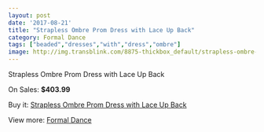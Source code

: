 ```yaml
---
layout: post
date: '2017-08-21'
title: "Strapless Ombre Prom Dress with Lace Up Back"
category: Formal Dance
tags: ["beaded","dresses","with","dress","ombre"]
image: http://img.transblink.com/8875-thickbox_default/strapless-ombre-prom-dress-with-lace-up-back.jpg
---
```

Strapless Ombre Prom Dress with Lace Up Back

On Sales: **$403.99**
<a href="https://www.transblink.com/en/formal-dance/2920-strapless-ombre-prom-dress-with-lace-up-back.html"><amp-img layout="responsive" width="600" height="600" src="//img.transblink.com/8875-thickbox_default/strapless-ombre-prom-dress-with-lace-up-back.jpg" alt="Strapless Ombre Prom Dress with Lace Up Back 0" /></a>
<a href="https://www.transblink.com/en/formal-dance/2920-strapless-ombre-prom-dress-with-lace-up-back.html"><amp-img layout="responsive" width="600" height="600" src="//img.transblink.com/8876-thickbox_default/strapless-ombre-prom-dress-with-lace-up-back.jpg" alt="Strapless Ombre Prom Dress with Lace Up Back 1" /></a>

Buy it: [Strapless Ombre Prom Dress with Lace Up Back](https://www.transblink.com/en/formal-dance/2920-strapless-ombre-prom-dress-with-lace-up-back.html "Strapless Ombre Prom Dress with Lace Up Back")

View more: [Formal Dance](https://www.transblink.com/en/6-formal-dance "Formal Dance")